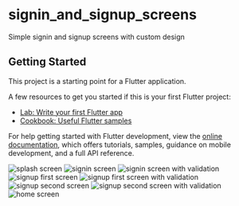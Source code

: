 # signin_and_signup_screens

Simple signin and signup screens with custom design

## Getting Started

This project is a starting point for a Flutter application.

A few resources to get you started if this is your first Flutter project:

- [Lab: Write your first Flutter app](https://docs.flutter.dev/get-started/codelab)
- [Cookbook: Useful Flutter samples](https://docs.flutter.dev/cookbook)

For help getting started with Flutter development, view the
[online documentation](https://docs.flutter.dev/), which offers tutorials,
samples, guidance on mobile development, and a full API reference.


![splash screen](assets/images/splash_screen.png)
![signin screen](assets/images/signin_screen.png)
![signin screen with validation](assets/images/signin_screen_with_validation.png)
![signup first screen](assets/images/signup_first_screen.png)
![signup first screen with validation](assets/images/signup_first_screen_with_validation.png)
![signup second screen](assets/images/signup_second_screen.png)
![signup second screen with validation](assets/images/signup_second_screen_with_validation.ong)
![home screen](assets/images/home_screen.png)